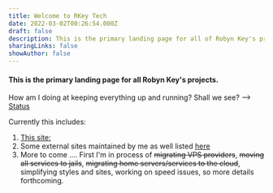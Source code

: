 ```yaml
---
title: Welcome to RKey Tech
date: 2022-03-02T00:26:54.000Z
draft: false
description: This is the primary landing page for all of Robyn Key's projects
sharingLinks: false
showAuthor: false
---
```

#### This is the primary landing page for all Robyn Key's projects.

How am I doing at keeping everything up and running? Shall we see? --> <a href=https://status.opekkt.tech/ target="_blank">Status</a>

Currently this includes:

1. [This site:](/)
2. Some external sites maintained by me as well listed [here](/ext/)
3. More to come .... First I'm in process of ~~migrating VPS providers~~, ~~moving all services to jails~~, ~~migrating home servers/services to the cloud~~, simplifying styles and sites, working on speed issues, so more details forthcoming.
